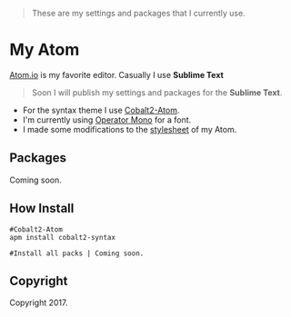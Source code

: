 > These are my settings and packages that I currently use.

# My Atom
[Atom.io](https://atom.io/) is my favorite editor. Casually I use **Sublime Text**
> Soon I will publish my settings and packages for the **Sublime Text**.

- For the syntax theme I use [Cobalt2-Atom](https://github.com/wesbos/cobalt2-atom).
- I'm currently using [Operator Mono](http://www.typography.com/fonts/operator/overview/) for a font.
- I made some modifications to the [stylesheet](https://github.com/3runoDesign/my-Atom/resource/styles.less) of my Atom.

## Packages
Coming soon.

## How Install

```shell
#Cobalt2-Atom
apm install cobalt2-syntax
```
```shell
#Install all packs | Coming soon.
```

## Copyright
Copyright 2017.
